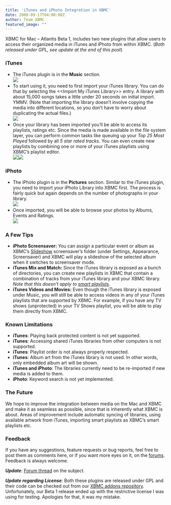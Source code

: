 ```yaml
---
title: 'iTunes and iPhoto Integration in XBMC'
date: 2008-09-17T04:00:00Z
author: Team XBMC
featured_image: ""
---
```

XBMC for Mac – Atlantis Beta 1, includes two new plugins that allow users to access their organized media in iTunes and iPhoto from within XBMC. (*Both released under GPL, see update at the end of this post*)

 ### **iTunes**

 
 * The iTunes plugin is in the **Music** section.  
![](/sites/default/files/uploads/screenshot000_small.jpg)
 * To start using it, you need to first import your iTunes library. You can do that by selecting the \<\<Import My iTunes Library\>\> entry. A library with about 15,000 songs takes a little under 20 seconds on initial import. YMMV. (Note that importing the library doesn’t involve copying the media into different locations, so you don’t have to worry about duplicating the actual files.)  
![](/sites/default/files/uploads/screenshot001_small.jpg)
 * Once your library has been imported you’ll be able to access its playlists, ratings etc. Since the media is made available in the file system layer, you can perform common tasks like queuing up your *Top 25 Most Played* followed by all *5 star rated tracks*. You can even create new playlists by combining one or more of your iTunes playlists using XBMC’s playlist editor.  
![](/sites/default/files/uploads/screenshot003_small.jpg)![](/sites/default/files/uploads/screenshot002_small.jpg)
 
 ### **iPhoto**

 
 * The iPhoto plugin is in the **Pictures** section. Similar to the iTunes plugin, you need to import your iPhoto Library into XBMC first. The process is fairly quick but again depends on the number of photographs in your library.  
![](/sites/default/files/uploads/screenshot005_small.jpg)
 * Once imported, you will be able to browse your photos by Albums, Events and Ratings.  
![](/sites/default/files/uploads/screenshot004_small.jpg)
 
 ### **A Few Tips**

 
 * **iPhoto Screensaver:** You can assign a particular event or album as XBMC’s [Slideshow](https://kodi.wiki/view/Appearance_Settings "XBMC Slideshow Screensaver") screensaver’s folder (under Settings, Appearance, Screensaver) and XBMC will play a slideshow of the selected album when it switches to screensaver mode.
 * **iTunes Mix and Match:** Since the iTunes library is exposed as a bunch of directories, you can create new playlists in XBMC that contain a combination of tracks from your iTunes library and your XBMC library. *Note that this doesn’t apply to [smart playlists](https://kodi.wiki/view/Playlists)*.
 * **iTunes Videos and Movies:** Even though the iTunes library is exposed under Music, you will still be able to access videos in any of your iTunes playlists that are supported by XBMC. For example, if you have any TV shows (unprotected) in your TV Shows playlist, you will be able to play them directly from XBMC.
 
 ### **Known Limitations**

 
 * **iTunes**: Playing back protected content is not yet supported.
 * **iTunes**: Accessing shared iTunes libraries from other computers is not supported.
 * **iTunes**: Playlist order is not always properly respected.
 * **iTunes**: Album art from the iTunes library is not used. In other words, only embedded album art will be shown.
 * **iTunes and iPhoto**: The libraries currently need to be re-imported if new media is added to them.
 * **iPhoto**: Keyword search is not yet implemented.
 
 ### **The Future**

 We hope to improve the integration between media on the Mac and XBMC and make it as seamless as possible, since that is inherently what XBMC is about. Areas of improvement include automatic syncing of libraries, using available artwork from iTunes, importing smart playlists as XBMC’s smart playlists etc.

 ### **Feedback**

 If you have any suggestions, feature requests or bug reports, feel free to post them as comments here, or if you want more eyes on it, on the [forums](https://forum.kodi.tv/). Feedback is always welcome.

 ***Update***: [Forum thread](https://forum.kodi.tv/showthread.php?tid=37313) on the subject.

 ***Update regarding License***: Both these plugins are released under GPL and their code can be checked out from our [XBMC addons repository](https://code.google.com/archive/p/xbmc-addons). Unfortunately, our Beta 1 release ended up with the restrictive license I was using for testing. Apologies for that, it was my mistake.

 